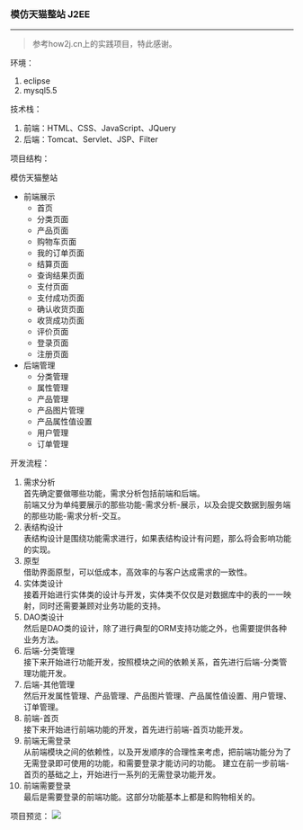 ### 模仿天猫整站 J2EE
---
> 参考how2j.cn上的实践项目，特此感谢。

环境：
1. eclipse
2. mysql5.5

技术栈：
1. 前端：HTML、CSS、JavaScript、JQuery
2. 后端：Tomcat、Servlet、JSP、Filter

项目结构：

模仿天猫整站
- 前端展示
    - 首页
    - 分类页面
    - 产品页面
    - 购物车页面
    - 我的订单页面
    - 结算页面
    - 查询结果页面
    - 支付页面
    - 支付成功页面
    - 确认收货页面
    - 收货成功页面
    - 评价页面
    - 登录页面
    - 注册页面
- 后端管理
    - 分类管理
    - 属性管理
    - 产品管理
    - 产品图片管理
    - 产品属性值设置
    - 用户管理
    - 订单管理
    
开发流程：
1. 需求分析<br/>
首先确定要做哪些功能，需求分析包括前端和后端。<br/>
前端又分为单纯要展示的那些功能-需求分析-展示，以及会提交数据到服务端的那些功能-需求分析-交互。
2. 表结构设计<br/>
表结构设计是围绕功能需求进行，如果表结构设计有问题，那么将会影响功能的实现。
3. 原型<br/>
借助界面原型，可以低成本，高效率的与客户达成需求的一致性。
4. 实体类设计<br/>
接着开始进行实体类的设计与开发，实体类不仅仅是对数据库中的表的一一映射，同时还需要兼顾对业务功能的支持。
5. DAO类设计<br/>
然后是DAO类的设计，除了进行典型的ORM支持功能之外，也需要提供各种业务方法。
6. 后端-分类管理<br/>
接下来开始进行功能开发，按照模块之间的依赖关系，首先进行后端-分类管理功能开发。
7. 后端-其他管理<br/>
然后开发属性管理、产品管理、产品图片管理、产品属性值设置、用户管理、订单管理。
8. 前端-首页<br/>
接下来开始进行前端功能的开发，首先进行前端-首页功能开发。
9. 前端无需登录<br/>
从前端模块之间的依赖性，以及开发顺序的合理性来考虑，把前端功能分为了无需登录即可使用的功能，和需要登录才能访问的功能。 建立在前一步前端-首页的基础之上，开始进行一系列的无需登录功能开发。
10. 前端需要登录<br/>
最后是需要登录的前端功能。这部分功能基本上都是和购物相关的。

项目预览：
![](https://s1.ax1x.com/2020/09/23/wjSLbn.png)